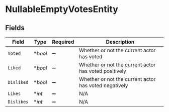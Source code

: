 # NullableEmptyVotesEntity


## Fields

| Field                                                 | Type                                                  | Required                                              | Description                                           |
| ----------------------------------------------------- | ----------------------------------------------------- | ----------------------------------------------------- | ----------------------------------------------------- |
| `Voted`                                               | **bool*                                               | :heavy_minus_sign:                                    | Whether or not the current actor has voted            |
| `Liked`                                               | **bool*                                               | :heavy_minus_sign:                                    | Whether or not the current actor has voted positively |
| `Disliked`                                            | **bool*                                               | :heavy_minus_sign:                                    | Whether or not the current actor has voted negatively |
| `Likes`                                               | **int*                                                | :heavy_minus_sign:                                    | N/A                                                   |
| `Dislikes`                                            | **int*                                                | :heavy_minus_sign:                                    | N/A                                                   |